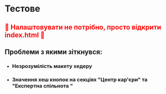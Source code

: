 <h1>Тестове</h1>

<h2 style="color:red" >🚨 Налаштовувати не потрібно, просто відкрити index.html 🚨</h2>
<h2>Проблеми з якими зіткнувся:</h2>
<ul>

  <li> <h3>Незрозумілість макету хедеру</h3> </li>
  <li> <h3>Значення хеш кнопок на секціях "Центр кар'єри" та "Експертна спільнота
"</h3> </li>
  
</ul>
